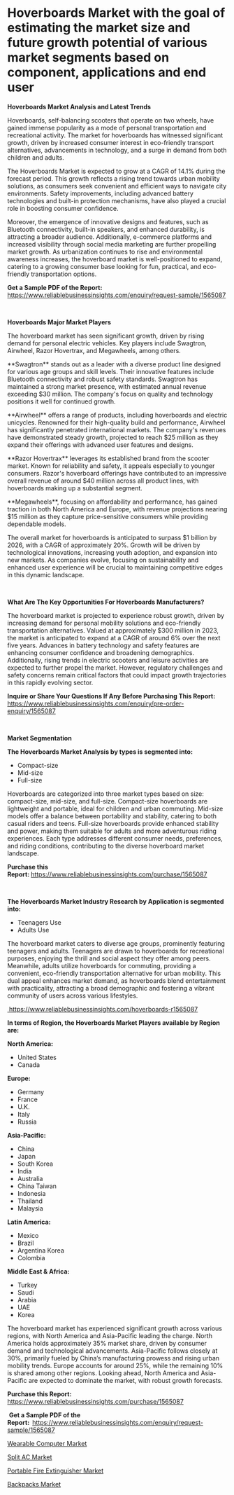 <p><h1>Hoverboards Market with the goal of estimating the market size and future growth potential of various market segments based on component, applications and end user</h1></p><p><strong>Hoverboards Market Analysis and Latest Trends</strong></p>
<p><p>Hoverboards, self-balancing scooters that operate on two wheels, have gained immense popularity as a mode of personal transportation and recreational activity. The market for hoverboards has witnessed significant growth, driven by increased consumer interest in eco-friendly transport alternatives, advancements in technology, and a surge in demand from both children and adults.</p><p>The Hoverboards Market is expected to grow at a CAGR of 14.1% during the forecast period. This growth reflects a rising trend towards urban mobility solutions, as consumers seek convenient and efficient ways to navigate city environments. Safety improvements, including advanced battery technologies and built-in protection mechanisms, have also played a crucial role in boosting consumer confidence.</p><p>Moreover, the emergence of innovative designs and features, such as Bluetooth connectivity, built-in speakers, and enhanced durability, is attracting a broader audience. Additionally, e-commerce platforms and increased visibility through social media marketing are further propelling market growth. As urbanization continues to rise and environmental awareness increases, the hoverboard market is well-positioned to expand, catering to a growing consumer base looking for fun, practical, and eco-friendly transportation options.</p></p>
<p><strong>Get a Sample PDF of the Report:&nbsp;</strong> <a href="https://www.reliablebusinessinsights.com/enquiry/request-sample/1565087?utm_campaign=84&utm_medium=2&utm_source=Github&utm_content=ia&utm_term=05022025&utm_id=hoverboards">https://www.reliablebusinessinsights.com/enquiry/request-sample/1565087</a></p>
<p>&nbsp;</p>
<p><strong>Hoverboards Major Market Players</strong></p>
<p><p>The hoverboard market has seen significant growth, driven by rising demand for personal electric vehicles. Key players include Swagtron, Airwheel, Razor Hovertrax, and Megawheels, among others.</p><p>**Swagtron** stands out as a leader with a diverse product line designed for various age groups and skill levels. Their innovative features include Bluetooth connectivity and robust safety standards. Swagtron has maintained a strong market presence, with estimated annual revenue exceeding $30 million. The company's focus on quality and technology positions it well for continued growth.</p><p>**Airwheel** offers a range of products, including hoverboards and electric unicycles. Renowned for their high-quality build and performance, Airwheel has significantly penetrated international markets. The company's revenues have demonstrated steady growth, projected to reach $25 million as they expand their offerings with advanced user features and designs.</p><p>**Razor Hovertrax** leverages its established brand from the scooter market. Known for reliability and safety, it appeals especially to younger consumers. Razor's hoverboard offerings have contributed to an impressive overall revenue of around $40 million across all product lines, with hoverboards making up a substantial segment.</p><p>**Megawheels**, focusing on affordability and performance, has gained traction in both North America and Europe, with revenue projections nearing $15 million as they capture price-sensitive consumers while providing dependable models.</p><p>The overall market for hoverboards is anticipated to surpass $1 billion by 2026, with a CAGR of approximately 20%. Growth will be driven by technological innovations, increasing youth adoption, and expansion into new markets. As companies evolve, focusing on sustainability and enhanced user experience will be crucial to maintaining competitive edges in this dynamic landscape.</p></p>
<p>&nbsp;</p>
<p><strong>What Are The Key Opportunities For Hoverboards Manufacturers?</strong></p>
<p><p>The hoverboard market is projected to experience robust growth, driven by increasing demand for personal mobility solutions and eco-friendly transportation alternatives. Valued at approximately $300 million in 2023, the market is anticipated to expand at a CAGR of around 6% over the next five years. Advances in battery technology and safety features are enhancing consumer confidence and broadening demographics. Additionally, rising trends in electric scooters and leisure activities are expected to further propel the market. However, regulatory challenges and safety concerns remain critical factors that could impact growth trajectories in this rapidly evolving sector.</p></p>
<p><strong>Inquire or Share Your Questions If Any Before Purchasing This Report:</strong> <a href="https://www.reliablebusinessinsights.com/enquiry/pre-order-enquiry/1565087?utm_campaign=84&utm_medium=2&utm_source=Github&utm_content=ia&utm_term=05022025&utm_id=hoverboards">https://www.reliablebusinessinsights.com/enquiry/pre-order-enquiry/1565087</a></p>
<p>&nbsp;</p>
<p><strong>Market Segmentation</strong></p>
<p><strong>The Hoverboards Market Analysis by types is segmented into:</strong></p>
<p><ul><li>Compact-size</li><li>Mid-size</li><li>Full-size</li></ul></p>
<p><p>Hoverboards are categorized into three market types based on size: compact-size, mid-size, and full-size. Compact-size hoverboards are lightweight and portable, ideal for children and urban commuting. Mid-size models offer a balance between portability and stability, catering to both casual riders and teens. Full-size hoverboards provide enhanced stability and power, making them suitable for adults and more adventurous riding experiences. Each type addresses different consumer needs, preferences, and riding conditions, contributing to the diverse hoverboard market landscape.</p></p>
<p><strong>Purchase this Report:&nbsp;</strong><a href="https://www.reliablebusinessinsights.com/purchase/1565087?utm_campaign=84&utm_medium=2&utm_source=Github&utm_content=ia&utm_term=05022025&utm_id=hoverboards">https://www.reliablebusinessinsights.com/purchase/1565087</a></p>
<p>&nbsp;</p>
<p><strong>The Hoverboards Market Industry Research by Application is segmented into:</strong></p>
<p><ul><li>Teenagers Use</li><li>Adults Use</li></ul></p>
<p><p>The hoverboard market caters to diverse age groups, prominently featuring teenagers and adults. Teenagers are drawn to hoverboards for recreational purposes, enjoying the thrill and social aspect they offer among peers. Meanwhile, adults utilize hoverboards for commuting, providing a convenient, eco-friendly transportation alternative for urban mobility. This dual appeal enhances market demand, as hoverboards blend entertainment with practicality, attracting a broad demographic and fostering a vibrant community of users across various lifestyles.</p></p>
<p><a href="https://www.reliablebusinessinsights.com/hoverboards-r1565087?utm_campaign=84&utm_medium=2&utm_source=Github&utm_content=ia&utm_term=05022025&utm_id=hoverboards">&nbsp;https://www.reliablebusinessinsights.com/hoverboards-r1565087</a></p>
<p><strong>In terms of Region, the Hoverboards Market Players available by Region are:</strong></p>
<p>
    <p> <strong> North America: </strong>
        <ul>
            <li>United States</li>
            <li>Canada</li>
        </ul>
        </p> 
    <p> <strong> Europe: </strong>
        <ul>
            <li>Germany</li>
            <li>France</li>
            <li>U.K.</li>
            <li>Italy</li>
            <li>Russia</li>
        </ul>
        </p> 
    <p> <strong> Asia-Pacific: </strong>
        <ul>
            <li>China</li>
            <li>Japan</li>
            <li>South Korea</li>
            <li>India</li>
            <li>Australia</li>
            <li>China Taiwan</li>
            <li>Indonesia</li>
            <li>Thailand</li>
            <li>Malaysia</li>
        </ul>
        </p> 
    <p> <strong> Latin America: </strong>
        <ul>
            <li>Mexico</li>
            <li>Brazil</li>
            <li>Argentina Korea</li>
            <li>Colombia</li>
        </ul>
        </p> 
    <p> <strong> Middle East & Africa: </strong>
        <ul>
            <li>Turkey</li>
            <li>Saudi</li>
            <li>Arabia</li>
            <li>UAE</li>
            <li>Korea</li>
        </ul>
    </p>
    </p>
<p><p>The hoverboard market has experienced significant growth across various regions, with North America and Asia-Pacific leading the charge. North America holds approximately 35% market share, driven by consumer demand and technological advancements. Asia-Pacific follows closely at 30%, primarily fueled by China’s manufacturing prowess and rising urban mobility trends. Europe accounts for around 25%, while the remaining 10% is shared among other regions. Looking ahead, North America and Asia-Pacific are expected to dominate the market, with robust growth forecasts.</p></p>
<p><strong>Purchase this Report: </strong><a href="https://www.reliablebusinessinsights.com/purchase/1565087?utm_campaign=84&utm_medium=2&utm_source=Github&utm_content=ia&utm_term=05022025&utm_id=hoverboards">https://www.reliablebusinessinsights.com/purchase/1565087</a></p>
<p>&nbsp;<strong>Get a Sample PDF of the Report:&nbsp;&nbsp;</strong><a href="https://www.reliablebusinessinsights.com/enquiry/request-sample/1565087?utm_campaign=84&utm_medium=2&utm_source=Github&utm_content=ia&utm_term=05022025&utm_id=hoverboards">https://www.reliablebusinessinsights.com/enquiry/request-sample/1565087</a></p>
<p><strong></strong></p>
<p><p><a href="https://github.com/binnazcassam/Market-Research-Report-List-1/blob/main/wearable-computer-market.md?utm_campaign=84&utm_medium=2&utm_source=Github&utm_content=ia&utm_term=05022025&utm_id=hoverboards">Wearable Computer Market</a></p><p><a href="https://github.com/meuskocov/Market-Research-Report-List-1/blob/main/split-ac-market.md?utm_campaign=84&utm_medium=2&utm_source=Github&utm_content=ia&utm_term=05022025&utm_id=hoverboards">Split AC Market</a></p><p><a href="https://github.com/beroxiluwaya/Market-Research-Report-List-1/blob/main/portable-fire-extinguisher-market.md?utm_campaign=84&utm_medium=2&utm_source=Github&utm_content=ia&utm_term=05022025&utm_id=hoverboards">Portable Fire Extinguisher Market</a></p><p><a href="https://github.com/genayziben/Market-Research-Report-List-1/blob/main/backpacks-market.md?utm_campaign=84&utm_medium=2&utm_source=Github&utm_content=ia&utm_term=05022025&utm_id=hoverboards">Backpacks Market</a></p></p>